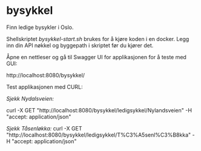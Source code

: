 # bysykkel
Finn ledige bysykler i Oslo.


Shellskriptet *bysykkel-start.sh* brukes for å kjøre koden i en docker. Legg inn din API nøkkel og byggepath i skriptet før du kjører det.

Åpne en nettleser og gå til Swagger UI for applikasjonen for å teste med GUI:

http://localhost:8080/bysykkel/


Test applikasjonen med CURL:

*Sjekk Nydalsveien:*

curl -X GET "http://localhost:8080/bysykkel/ledigsykkel/Nylandsveien" -H "accept: application/json"

*Sjekk Tåsenløkka:*
curl -X GET "http://localhost:8080/bysykkel/ledigsykkel/T%C3%A5senl%C3%B8kka" -H "accept: application/json"

